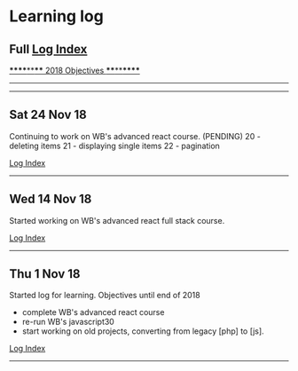 # Learning log

## Full [Log Index]

[**\*\*\*\***\*\***\*\*** 2018 Objectives **\*\***\*\***\*\*\*\***](https://github.com/perkarlsson/CE/blob/master/log.md#28-dec-17)

---

---

## Sat 24 Nov 18

Continuing to work on WB's advanced react course. (PENDING)
20 - deleting items
21 - displaying single items
22 - pagination

[Log Index]

---

## Wed 14 Nov 18

Started working on WB's advanced react full stack course.

[Log Index]

---

## Thu 1 Nov 18

Started log for learning. Objectives until end of 2018

- complete WB's advanced react course
- re-run WB's javascript30
- start working on old projects, converting from legacy [php] to [js].

[Log Index]

---

[log index]: https://github.com/perkarlsson/CE/blob/master/log-index.md#log-index
